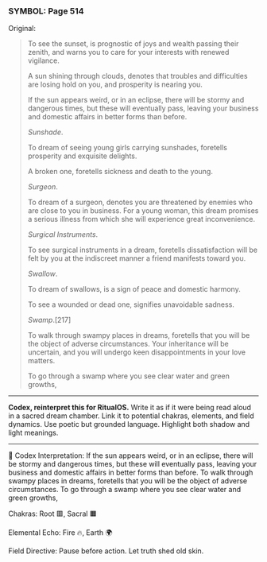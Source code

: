 ### SYMBOL: Page 514

Original:
> To see the sunset, is prognostic of joys and wealth passing their zenith,
> and warns you to care for your interests with renewed vigilance.
> 
> 
> A sun shining through clouds, denotes that troubles and difficulties
> are losing hold on you, and prosperity is nearing you.
> 
> 
> If the sun appears weird, or in an eclipse, there will be stormy
> and dangerous times, but these will eventually pass, leaving your
> business and domestic affairs in better forms than before.
> 
> 
> _Sunshade_.
> 
> 
> To dream of seeing young girls carrying sunshades, foretells prosperity
> and exquisite delights.
> 
> 
> A broken one, foretells sickness and death to the young.
> 
> 
> _Surgeon_.
> 
> 
> To dream of a surgeon, denotes you are threatened by enemies who are close
> to you in business. For a young woman, this dream promises a serious illness
> from which she will experience great inconvenience.
> 
> 
> _Surgical Instruments_.
> 
> 
> To see surgical instruments in a dream, foretells dissatisfaction will be felt
> by you at the indiscreet manner a friend manifests toward you.
> 
> 
> _Swallow_.
> 
> 
> To dream of swallows, is a sign of peace and domestic harmony.
> 
> 
> To see a wounded or dead one, signifies unavoidable sadness.
> 
> 
> _Swamp_.[217]
> 
> 
> To walk through swampy places in dreams, foretells that you will be
> the object of adverse circumstances. Your inheritance will be uncertain,
> and you will undergo keen disappointments in your love matters.
> 
> 
> To go through a swamp where you see clear water and green growths,

---

**Codex, reinterpret this for RitualOS.**
Write it as if it were being read aloud in a sacred dream chamber.
Link it to potential chakras, elements, and field dynamics.
Use poetic but grounded language.
Highlight both shadow and light meanings.

---

🔁 Codex Interpretation:
If the sun appears weird, or in an eclipse, there will be stormy and dangerous times, but these will eventually pass, leaving your business and domestic affairs in better forms than before. To walk through swampy places in dreams, foretells that you will be the object of adverse circumstances. To go through a swamp where you see clear water and green growths,

Chakras: Root 🟥, Sacral 🟧

Elemental Echo: Fire 🔥, Earth 🌍

Field Directive: Pause before action. Let truth shed old skin.
